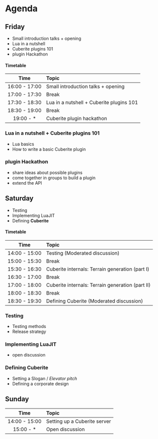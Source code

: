 # Agenda

## Friday

 - Small introduction talks + opening
 - Lua in a nutshell
 - Cuberite plugins 101
 - plugin Hackathon

#### Timetable

|     Time      | Topic                                    |
|:-------------:|:-----------------------------------------|
| 16:00 - 17:00 | Small introduction talks + opening       |
| 17:00 - 17:30 | Break                                    |
| 17:30 - 18:30 | Lua in a nutshell + Cuberite plugins 101 |
| 18:30 - 19:00 | Break                                    |
|   19:00 - *   | Cuberite plugin hackathon                |



### Lua in a nutshell + Cuberite plugins 101

 - Lua basics
 - How to write a basic Cuberite plugin

### plugin Hackathon

 - share ideas about possible plugins
 - come together in groups to build a plugin
 - extend the API

## Saturday

 - Testing
 - Implementing LuaJIT
 - Defining **Cuberite**

#### Timetable

|     Time      | Topic                                            |
|:-------------:|:-------------------------------------------------|
| 14:00 - 15:00 | Testing (Moderated discussion)                   |
| 15:00 - 15:30 | Break                                            |
| 15:30 - 16:30 | Cuberite internals: Terrain generation (part I)  |
| 16:30 - 17:00 | Break                                            |
| 17:00 - 18:00 | Cuberite internals: Terrain generation (part II) |
| 18:00 - 18:30 | Break                                            |
| 18:30 - 19:30 | Defining Cuberite (Moderated discussion)         |

### Testing

 - Testing methods
 - Release strategy

### Implementing LuaJIT

 - open discussion

### Defining Cuberite

 - Setting a Slogan / *Elevator pitch*
 - Defining a corporate design

## Sunday

|     Time      | Topic                        |
|:-------------:|:-----------------------------|
| 14:00 - 15:00 | Setting up a Cuberite server |
|   15:00 - *   | Open discussion              |
